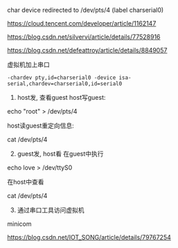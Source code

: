 
char device redirected to /dev/pts/4 (label charserial0)

https://cloud.tencent.com/developer/article/1162147

https://blog.csdn.net/silvervi/article/details/77528916

https://blog.csdn.net/defeattroy/article/details/8849057


虚拟机加上串口

```
-chardev pty,id=charserial0 -device isa-serial,chardev=charserial0,id=serial0
```


1. host发, 查看guest
host写guest:

echo "root" > /dev/pts/4

host读guest重定向信息:

cat /dev/pts/4

2. guest发, host看
在guest中执行

echo love > /dev/ttyS0

在host中查看

cat /dev/pts/4


3. 通过串口工具访问虚拟机

minicom

https://blog.csdn.net/IOT_SONG/article/details/79767254